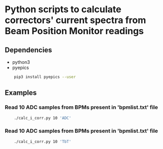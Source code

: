# Python scripts to calculate correctors' current spectra from Beam Position Monitor readings

## Dependencies

* python3
* pyepics

```bash
    pip3 install pyepics --user
```

## Examples

### Read 10 ADC samples from BPMs present in 'bpmlist.txt' file

```bash
    ./calc_i_corr.py 10 'ADC'
```

### Read 10 ADC samples from BPMs present in 'bpmlist.txt' file

```bash
    ./calc_i_corr.py 10 'TbT'
```
